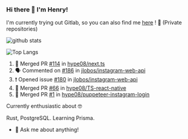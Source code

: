 ### Hi there 👋 I'm Henry! 
I'm currently trying out Gitlab, so you can also find me [here](https://gitlab.com/hype08/) ! 🦊 (Private repositories)


![github stats](https://github-readme-stats.vercel.app/api?username=hype08&show_icons=true) 

![Top Langs](https://github-readme-stats.vercel.app/api/top-langs/?username=hype08) 


<!--
**hype08/hype08** is a ✨ _special_ ✨ repository because its `README.md` (this file) appears on your GitHub profile.

---

### :zap: Recent Activity

<!--START_SECTION:activity-->
1. 🎉 Merged PR [#114](https://github.com/hype08/next.ts/pull/114) in [hype08/next.ts](https://github.com/hype08/next.ts)
2. 🗣 Commented on [#186](https://github.com/jlobos/instagram-web-api/issues/186) in [jlobos/instagram-web-api](https://github.com/jlobos/instagram-web-api)
3. ❗️ Opened issue [#180](https://github.com/jlobos/instagram-web-api/issues/180) in [jlobos/instagram-web-api](https://github.com/jlobos/instagram-web-api)
4. 🎉 Merged PR [#66](https://github.com//hype08/TS-react-native/pull/66) in [hype08/TS-react-native](https://github.com//hype08/TS-react-native)
5. 🎉 Merged PR [#1](https://github.com//hype08/puppeteer-instagram-login/pull/1) in [hype08/puppeteer-instagram-login](https://github.com//hype08/puppeteer-instagram-login)


<!--END_SECTION:activity-->


Currently enthusiastic about 🤓

Rust, PostgreSQL. Learning Prisma.

- 💬 Ask me about anything!
